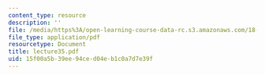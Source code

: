 ```yaml
---
content_type: resource
description: ''
file: /media/https%3A/open-learning-course-data-rc.s3.amazonaws.com/18-704-seminar-in-algebra-and-number-theory-rational-points-on-elliptic-curves-fall-2004/15f00a5b39ee94ced04eb1c0a7d7e39f_lecture35.pdf
file_type: application/pdf
resourcetype: Document
title: lecture35.pdf
uid: 15f00a5b-39ee-94ce-d04e-b1c0a7d7e39f
---
```

